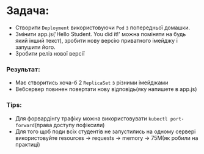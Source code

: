 # Задача:
* Створити `Deployment` використовуючи `Pod` з попередньої домашки.
* Змінити app.js('Hello Student. You did it!' можна поміняти на будь який інший текст), зробити нову версію приватного імейджу і запушити його.
* Зробити реліз нової версії

### Результат:
* Має створитись хоча-б 2 `ReplicaSet` з різними імейджами
* Вебсервер повинен повертати нову відповідь(яку напишете в app.js)

### Tips:
* Для форвардінгу трафіку можна використовувати `kubectl port-forward`(права доступу пофіксили)
* Для того щоб поди всіх студентів не запустились на одному сервері використовуйте resources -> requests -> memory -> 75M(як робили на практиці)
